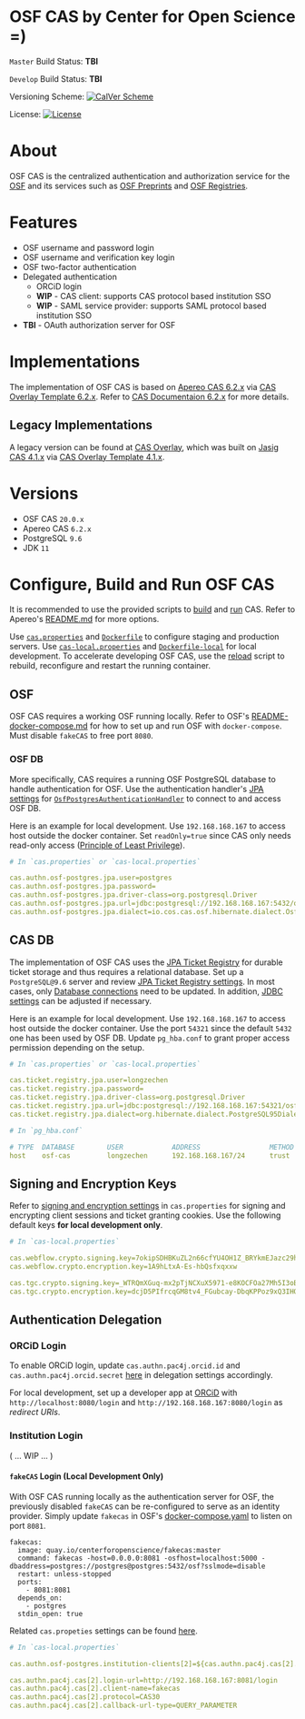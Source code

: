 OSF CAS by Center for Open Science =)
==================================

`Master` Build Status: **TBI**

`Develop` Build Status: **TBI**

Versioning Scheme: [![CalVer Scheme](https://img.shields.io/badge/calver-YY.MINOR.MICRO-22bfda.svg)](http://calver.org)

License: [![License](https://img.shields.io/hexpm/l/plug.svg)](https://github.com/apereo/cas/blob/master/LICENSE)

# About

OSF CAS is the centralized authentication and authorization service for the [OSF](https://osf.io/) and its services such as [OSF Preprints](https://osf.io/preprints/) and [OSF Registries](https://osf.io/registries).

# Features

* OSF username and password login
* OSF username and verification key login
* OSF two-factor authentication
* Delegated authentication
  * ORCiD login
  * **WIP** - CAS client: supports CAS protocol based institution SSO
  * **WIP** - SAML service provider: supports SAML protocol based institution SSO
* **TBI** - OAuth authorization server for OSF

# Implementations

The implementation of OSF CAS is based on [Apereo CAS 6.2.x](https://github.com/apereo/cas/tree/6.2.x) via [CAS Overlay Template 6.2.x](https://github.com/apereo/cas-overlay-template/tree/6.2). Refer to [CAS Documentaion 6.2.x](https://apereo.github.io/cas/6.2.x/) for more details.

## Legacy Implementations

A legacy version can be found at [CAS Overlay](https://github.com/CenterForOpenScience/cas-overlay), which was built on [Jasig CAS 4.1.x](https://github.com/apereo/cas/tree/4.1.x) via [CAS Overlay Template 4.1.x](https://github.com/apereo/cas-overlay-template/tree/4.1).

# Versions

- OSF CAS     `20.0.x`
- Apereo CAS  `6.2.x`
- PostgreSQL  `9.6`
- JDK         `11`

# Configure, Build and Run OSF CAS

It is recommended to use the provided scripts to [build](https://github.com/CenterForOpenScience/osf-cas/blob/develop/docker-build.sh) and [run](https://github.com/CenterForOpenScience/osf-cas/blob/develop/docker-run.sh) CAS. Refer to Apereo's [README.md](https://github.com/apereo/cas-overlay-template/tree/6.2#cas-overlay-template-) for more options.

Use [`cas.properties`](https://github.com/CenterForOpenScience/osf-cas/blob/develop/etc/cas/config/cas.properties) and [`Dockerfile`](https://github.com/CenterForOpenScience/osf-cas/blob/develop/Dockerfile) to configure staging and production servers. Use [`cas-local.properties`](https://github.com/CenterForOpenScience/osf-cas/blob/develop/etc/cas/config/local/cas-local.properties) and [`Dockerfile-local`](https://github.com/CenterForOpenScience/osf-cas/blob/develop/Dockerfile-local) for local development. To accelerate developing OSF CAS, use the [reload](https://github.com/CenterForOpenScience/osf-cas/blob/develop/docker-reload.sh) script to rebuild, reconfigure and restart the running container.

## OSF

OSF CAS requires a working OSF running locally. Refer to OSF's [README-docker-compose.md](https://github.com/CenterForOpenScience/osf.io/blob/develop/README-docker-compose.md) for how to set up and run OSF with `docker-compose`. Must disable `fakeCAS` to free port `8080`.

### OSF DB

More specifically, CAS requires a running OSF PostgreSQL database to handle authentication for OSF. Use the authentication handler's [JPA settings](https://github.com/CenterForOpenScience/osf-cas/blob/790cac1ac5a19754c67d6ea1f53afc26e1809d23/etc/cas/config/cas.properties#L70-L86) for [`OsfPostgresAuthenticationHandler`](https://github.com/CenterForOpenScience/osf-cas/blob/develop/src/main/java/io/cos/cas/osf/authentication/handler/support/OsfPostgresAuthenticationHandler.java) to connect to and access OSF DB.

Here is an example for local development. Use `192.168.168.167` to access host outside the docker container. Set `readOnly=true` since CAS only needs read-only access ([Principle of Least Privilege](https://en.wikipedia.org/wiki/Principle_of_least_privilege)).

```yaml
# In `cas.properties` or `cas-local.properties`

cas.authn.osf-postgres.jpa.user=postgres
cas.authn.osf-postgres.jpa.password=
cas.authn.osf-postgres.jpa.driver-class=org.postgresql.Driver
cas.authn.osf-postgres.jpa.url=jdbc:postgresql://192.168.168.167:5432/osf?targetServerType=master&readOnly=true
cas.authn.osf-postgres.jpa.dialect=io.cos.cas.osf.hibernate.dialect.OsfPostgresDialect
```

## CAS DB

The implementation of OSF CAS uses the [JPA Ticket Registry](https://apereo.github.io/cas/6.2.x/ticketing/Configuring-Ticketing-Components.html#ticket-registry) for durable ticket storage and thus requires a relational database. Set up a `PostgreSQL@9.6` server and review [JPA Ticket Registry settings](https://github.com/CenterForOpenScience/osf-cas/blob/790cac1ac5a19754c67d6ea1f53afc26e1809d23/etc/cas/config/cas.properties#L90-L138). In most cases, only [Database connections](https://github.com/CenterForOpenScience/osf-cas/blob/790cac1ac5a19754c67d6ea1f53afc26e1809d23/etc/cas/config/cas.properties#L104-L108) need to be updated. In addition, [JDBC settings](https://github.com/CenterForOpenScience/osf-cas/blob/790cac1ac5a19754c67d6ea1f53afc26e1809d23/etc/cas/config/cas.properties#L96-L98) can be adjusted if necessary.

Here is an example for local development. Use `192.168.168.167` to access host outside the docker container. Use the port `54321` since the default `5432` one has been used by OSF DB. Update `pg_hba.conf` to grant proper access permission depending on the setup.

```yaml
# In `cas.properties` or `cas-local.properties`

cas.ticket.registry.jpa.user=longzechen
cas.ticket.registry.jpa.password=
cas.ticket.registry.jpa.driver-class=org.postgresql.Driver
cas.ticket.registry.jpa.url=jdbc:postgresql://192.168.168.167:54321/osf-cas?targetServerType=master
cas.ticket.registry.jpa.dialect=org.hibernate.dialect.PostgreSQL95Dialect
```

```yaml
# In `pg_hba.conf`

# TYPE  DATABASE        USER            ADDRESS                 METHOD
host    osf-cas         longzechen      192.168.168.167/24      trust
```

## Signing and Encryption Keys

Refer to [signing and encryption settings](https://github.com/CenterForOpenScience/osf-cas/blob/790cac1ac5a19754c67d6ea1f53afc26e1809d23/etc/cas/config/cas.properties#L142-L158) in `cas.properties` for signing and encrypting client sessions and ticket granting cookies. Use the following default keys **for local development only**.

```yaml
# In `cas-local.properties`

cas.webflow.crypto.signing.key=7okipSDHBKuZL2n66cfYU4OH1Z_BRYkmEJazc29hzhXCXbRvws7Hv4_hEVd4E2osMrgIEdykzV2hAVD9CCQpJw
cas.webflow.crypto.encryption.key=1A9hLtxA-Es-hbQsfxqxxw

cas.tgc.crypto.signing.key=_WTRQmXGuq-mx2pTjNCXuX5971-e8KOCFOa27Mh5I3oBobYSzyUrLS9rfSiXQQDolJrJrWv7jURID1vtouznHg
cas.tgc.crypto.encryption.key=dcjD5PIfrcqGM8tv4_FGubcay-DbqKPPoz9xQ3IHQi0
```

## Authentication Delegation

### ORCiD Login

To enable ORCiD login, update `cas.authn.pac4j.orcid.id` and `cas.authn.pac4j.orcid.secret` [here](https://github.com/CenterForOpenScience/osf-cas/blob/790cac1ac5a19754c67d6ea1f53afc26e1809d23/etc/cas/config/cas.properties#L212-L213) in delegation settings accordingly.

For local development, set up a developer app at [ORCiD](https://orcid.org/developer-tools) with `http://localhost:8080/login` and `http://192.168.168.167:8080/login` as *redirect URIs*.

### Institution Login

( ... WIP ... )

#### `fakeCAS` Login (Local Development Only)

With OSF CAS running locally as the authentication server for OSF, the previously disabled `fakeCAS` can be re-configured to serve as an identity provider. Simply update `fakecas` in OSF's [docker-compose.yaml](https://github.com/CenterForOpenScience/osf.io/blob/dc87c86b2afb7ad4e801b23c6428e3d2169e3e36/docker-compose.yml#L235-L247) to listen on port `8081`.

```
fakecas:
  image: quay.io/centerforopenscience/fakecas:master
  command: fakecas -host=0.0.0.0:8081 -osfhost=localhost:5000 -dbaddress=postgres://postgres@postgres:5432/osf?sslmode=disable
  restart: unless-stopped
  ports:
    - 8081:8081
  depends_on:
    - postgres
  stdin_open: true
```

Related `cas.propeties` settings can be found [here](https://github.com/CenterForOpenScience/osf-cas/blob/790cac1ac5a19754c67d6ea1f53afc26e1809d23/etc/cas/config/local/cas-local.properties#L192-L235).

```yaml
# In `cas-local.properties`

cas.authn.osf-postgres.institution-clients[2]=${cas.authn.pac4j.cas[2].client-name}

cas.authn.pac4j.cas[2].login-url=http://192.168.168.167:8081/login
cas.authn.pac4j.cas[2].client-name=fakecas
cas.authn.pac4j.cas[2].protocol=CAS30
cas.authn.pac4j.cas[2].callback-url-type=QUERY_PARAMETER
```
